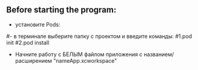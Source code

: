 ## Before starting the program: 
* установите Pods:
  
#- в терминале выберите папку с проектом и введите команды:
#1.pod init
#2.pod install

* Начните работу с БЕЛЫМ файлом приложения с названием/расширением "nameApp.xcworkspace"
